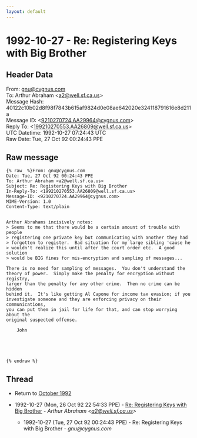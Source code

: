 ```yaml
---
layout: default
---
```


# 1992-10-27 - Re: Registering Keys with Big Brother

## Header Data

From: gnu@cygnus.com<br>
To: Arthur Abraham \<a2@well.sf.ca.us\><br>
Message Hash: 40122c10b02d8f98f7843b615af9824d0e08ae642020e324118791616e8d211a<br>
Message ID: \<9210270724.AA29964@cygnus.com\><br>
Reply To: \<199210270553.AA26809@well.sf.ca.us\><br>
UTC Datetime: 1992-10-27 07:24:43 UTC<br>
Raw Date: Tue, 27 Oct 92 00:24:43 PPE<br>

## Raw message

```
{% raw  %}From: gnu@cygnus.com
Date: Tue, 27 Oct 92 00:24:43 PPE
To: Arthur Abraham <a2@well.sf.ca.us>
Subject: Re: Registering Keys with Big Brother
In-Reply-To: <199210270553.AA26809@well.sf.ca.us>
Message-ID: <9210270724.AA29964@cygnus.com>
MIME-Version: 1.0
Content-Type: text/plain


Arthur Abrahams incisively notes:
> Seems to me that there would be a certain amount of trouble with people
> registering one private key but communicating with another they had 
> forgotten to register.  Bad situation for my large sibling 'cause he 
> wouldn't realize this until after the court order etc.  A good solution
> would be BIG fines for mis-encryption and sampling of messages...

There is no need for sampling of messages.  You don't understand the
theory of power.  Simply make the penalty for encryption without registry,
larger than the penalty for any other crime.  Then no crime can be hidden
behind it.  It's like getting Al Capone for income tax evasion; if you
investigate someone and they are enforcing privacy on their communications,
you can put them in jail for life for that, and can stop worrying about the
original suspected offense.

	John





{% endraw %}
```

## Thread

+ Return to [October 1992](/years/1992/10)

+ 1992-10-27 (Mon, 26 Oct 92 22:54:33 PPE) - [Re:  Registering Keys with Big Brother](/years/1992/10/dcf9d115e0ad4b617fdbf127754c16f4c569db245e2713554ab65a2db0302f9c) - _Arthur Abraham \<a2@well.sf.ca.us\>_
  + 1992-10-27 (Tue, 27 Oct 92 00:24:43 PPE) - Re: Registering Keys with Big Brother - _gnu@cygnus.com_

